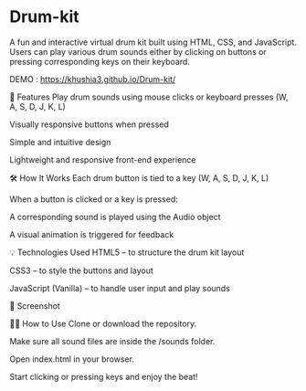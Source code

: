 # Drum-kit
A fun and interactive virtual drum kit built using HTML, CSS, and JavaScript. Users can play various drum sounds either by clicking on buttons or pressing corresponding keys on their keyboard.

DEMO : https://khushia3.github.io/Drum-kit/ 


🚀 Features
Play drum sounds using mouse clicks or keyboard presses (W, A, S, D, J, K, L)

Visually responsive buttons when pressed

Simple and intuitive design

Lightweight and responsive front-end experience


🛠️ How It Works
Each drum button is tied to a key (W, A, S, D, J, K, L)

When a button is clicked or a key is pressed:

A corresponding sound is played using the Audio object

A visual animation is triggered for feedback

💡 Technologies Used
HTML5 – to structure the drum kit layout

CSS3 – to style the buttons and layout

JavaScript (Vanilla) – to handle user input and play sounds

📸 Screenshot

🧑‍💻 How to Use
Clone or download the repository.

Make sure all sound files are inside the /sounds folder.

Open index.html in your browser.

Start clicking or pressing keys and enjoy the beat!

